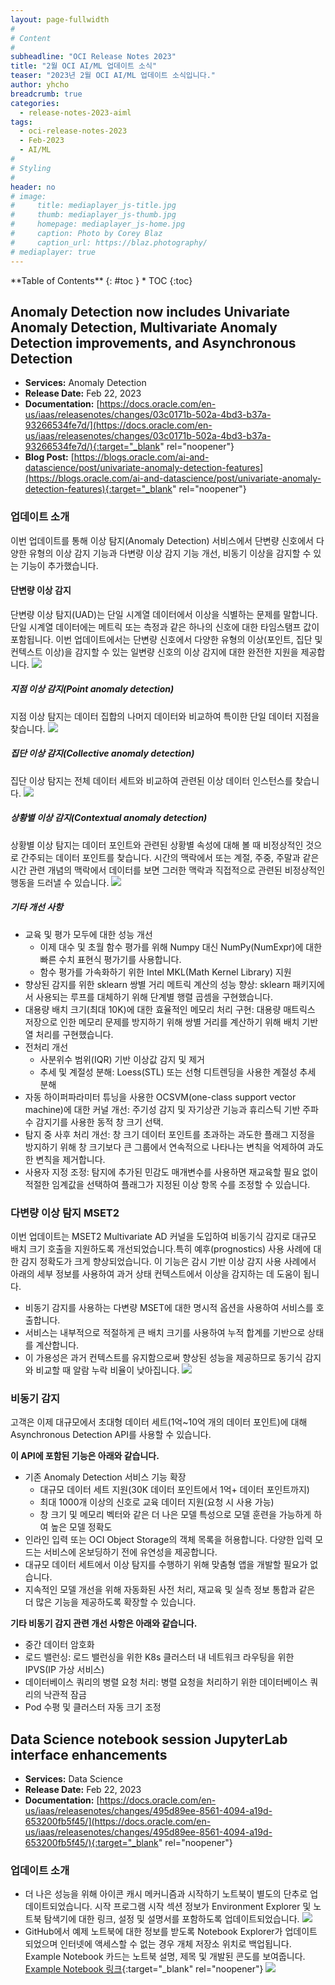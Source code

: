 ```yaml
---
layout: page-fullwidth
#
# Content
#
subheadline: "OCI Release Notes 2023"
title: "2월 OCI AI/ML 업데이트 소식"
teaser: "2023년 2월 OCI AI/ML 업데이트 소식입니다."
author: yhcho
breadcrumb: true
categories:
  - release-notes-2023-aiml
tags:
  - oci-release-notes-2023
  - Feb-2023
  - AI/ML
#
# Styling
#
header: no
# image:
#     title: mediaplayer_js-title.jpg
#     thumb: mediaplayer_js-thumb.jpg
#     homepage: mediaplayer_js-home.jpg
#     caption: Photo by Corey Blaz
#     caption_url: https://blaz.photography/
# mediaplayer: true
---
```


<div class="panel radius" markdown="1">
**Table of Contents**
{: #toc }
*  TOC
{:toc}
</div>

## Anomaly Detection now includes Univariate Anomaly Detection, Multivariate Anomaly Detection improvements, and Asynchronous Detection
* **Services:** Anomaly Detection
* **Release Date:** Feb 22, 2023
* **Documentation:** [https://docs.oracle.com/en-us/iaas/releasenotes/changes/03c0171b-502a-4bd3-b37a-93266534fe7d/](https://docs.oracle.com/en-us/iaas/releasenotes/changes/03c0171b-502a-4bd3-b37a-93266534fe7d/){:target="_blank" rel="noopener"}
* **Blog Post:** [https://blogs.oracle.com/ai-and-datascience/post/univariate-anomaly-detection-features](https://blogs.oracle.com/ai-and-datascience/post/univariate-anomaly-detection-features){:target="_blank" rel="noopener"}

### 업데이트 소개
이번 업데이트를 통해 이상 탐지(Anomaly Detection) 서비스에서 단변량 신호에서 다양한 유형의 이상 감지 기능과 다변량 이상 감지 기능 개선, 비동기 이상을 감지할 수 있는 기능이 추가했습니다.

#### 단변량 이상 감지
단변량 이상 탐지(UAD)는 단일 시계열 데이터에서 이상을 식별하는 문제를 말합니다. 단일 시계열 데이터에는 메트릭 또는 측정과 같은 하나의 신호에 대한 타임스탬프 값이 포함됩니다.
이번 업데이트에서는 단변량 신호에서 다양한 유형의 이상(포인트, 집단 및 컨텍스트 이상)을 감지할 수 있는 일변량 신호의 이상 감지에 대한 완전한 지원을 제공합니다.
![]({{site.urlblogimg2022_2023}}/assets/img/aiml/2023/oci-releasenote-202301-16.png)

##### 지점 이상 감지(Point anomaly detection)
지점 이상 탐지는 데이터 집합의 나머지 데이터와 비교하여 특이한 단일 데이터 지점을 찾습니다.
![]({{site.urlblogimg2022_2023}}/assets/img/aiml/2023/oci-releasenote-202301-17.png)

##### 집단 이상 감지(Collective anomaly detection)
집단 이상 탐지는 전체 데이터 세트와 비교하여 관련된 이상 데이터 인스턴스를 찾습니다.
![]({{site.urlblogimg2022_2023}}/assets/img/aiml/2023/oci-releasenote-202301-18.png)

##### 상황별 이상 감지(Contextual anomaly detection)
상황별 이상 탐지는 데이터 포인트와 관련된 상황별 속성에 대해 볼 때 비정상적인 것으로 간주되는 데이터 포인트를 찾습니다. 시간의 맥락에서 또는 계절, 주중, 주말과 같은 시간 관련 개념의 맥락에서 데이터를 보면 그러한 맥락과 직접적으로 관련된 비정상적인 행동을 드러낼 수 있습니다.
![]({{site.urlblogimg2022_2023}}/assets/img/aiml/2023/oci-releasenote-202301-19.png)

##### 기타 개선 사항  
* 교육 및 평가 모두에 대한 성능 개선
  * 이제 대수 및 초월 함수 평가를 위해 Numpy 대신 NumPy(NumExpr)에 대한 빠른 수치 표현식 평가기를 사용합니다.
  * 함수 평가를 가속화하기 위한 Intel MKL(Math Kernel Library) 지원
* 향상된 감지를 위한 sklearn 쌍별 거리 메트릭 계산의 성능 향상: sklearn 패키지에서 사용되는 루프를 대체하기 위해 단계별 행렬 곱셈을 구현했습니다.
* 대용량 배치 크기(최대 10K)에 대한 효율적인 메모리 처리 구현: 대용량 매트릭스 저장으로 인한 메모리 문제를 방지하기 위해 쌍별 거리를 계산하기 위해 배치 기반 열 처리를 구현했습니다. 
* 전처리 개선
  * 사분위수 범위(IQR) 기반 이상값 감지 및 제거
  * 추세 및 계절성 분해: Loess(STL) 또는 선형 디트렌딩을 사용한 계절성 추세 분해
* 자동 하이퍼파라미터 튜닝을 사용한 OCSVM(one-class support vector machine)에 대한 커널 개선: 주기성 감지 및 자기상관 기능과 휴리스틱 기반 주파수 감지기를 사용한 동적 창 크기 선택.
* 탐지 중 사후 처리 개선: 창 크기 데이터 포인트를 초과하는 과도한 플래그 지정을 방지하기 위해 창 크기보다 큰 그룹에서 연속적으로 나타나는 변칙을 억제하여 과도한 변칙을 제거합니다.
* 사용자 지정 조정: 탐지에 추가된 민감도 매개변수를 사용하면 재교육할 필요 없이 적절한 임계값을 선택하여 플래그가 지정된 이상 항목 수를 조정할 수 있습니다.

### 다변량 이상 탐지 MSET2
이번 업데이트는 MSET2 Multivariate AD 커널을 도입하여 비동기식 감지로 대규모 배치 크기 호출을 지원하도록 개선되었습니다.특히 예후(prognostics) 사용 사례에 대한 감지 정확도가 크게 향상되었습니다. 이 기능은 감시 기반 이상 감지 사용 사례에서 아래의 세부 정보를 사용하여 과거 상태 컨텍스트에서 이상을 감지하는 데 도움이 됩니다.
* 비동기 감지를 사용하는 다변량 MSET에 대한 명시적 옵션을 사용하여 서비스를 호출합니다.
* 서비스는 내부적으로 적절하게 큰 배치 크기를 사용하여 누적 합계를 기반으로 상태를 계산합니다.
* 이 가용성은 과거 컨텍스트를 유지함으로써 향상된 성능을 제공하므로 동기식 감지와 비교할 때 알람 누락 비율이 낮아집니다.
  ![]({{site.urlblogimg2022_2023}}/assets/img/aiml/2023/oci-releasenote-202301-20.png)

### 비동기 감지
고객은 이제 대규모에서 초대형 데이터 세트(1억~10억 개의 데이터 포인트)에 대해 Asynchronous Detection API를 사용할 수 있습니다. 

**이 API에 포함된 기능은 아래와 같습니다.**
* 기존 Anomaly Detection 서비스 기능 확장
  * 대규모 데이터 세트 지원(30K 데이터 포인트에서 1억+ 데이터 포인트까지)
  * 최대 1000개 이상의 신호로 교육 데이터 지원(요청 시 사용 가능)
  * 창 크기 및 메모리 벡터와 같은 더 나은 모델 특성으로 모델 훈련을 가능하게 하여 높은 모델 정확도
* 인라인 입력 또는 OCI Object Storage의 객체 목록을 허용합니다. 다양한 입력 모드는 서비스에 온보딩하기 전에 유연성을 제공합니다.
* 대규모 데이터 세트에서 이상 탐지를 수행하기 위해 맞춤형 앱을 개발할 필요가 없습니다.
* 지속적인 모델 개선을 위해 자동화된 사전 처리, 재교육 및 실측 정보 통합과 같은 더 많은 기능을 제공하도록 확장할 수 있습니다.

**기타 비동기 감지 관련 개선 사항은 아래와 같습니다.**
* 중간 데이터 암호화
* 로드 밸런싱: 로드 밸런싱을 위한 K8s 클러스터 내 네트워크 라우팅을 위한 IPVS(IP 가상 서비스)
* 데이터베이스 쿼리의 병렬 요청 처리: 병렬 요청을 처리하기 위한 데이터베이스 쿼리의 낙관적 잠금
* Pod 수평 및 클러스터 자동 크기 조정


## Data Science notebook session JupyterLab interface enhancements
* **Services:** Data Science
* **Release Date:** Feb 22, 2023
* **Documentation:** [https://docs.oracle.com/en-us/iaas/releasenotes/changes/495d89ee-8561-4094-a19d-653200fb5f45/](https://docs.oracle.com/en-us/iaas/releasenotes/changes/495d89ee-8561-4094-a19d-653200fb5f45/){:target="_blank" rel="noopener"}

### 업데이트 소개
- 더 나은 성능을 위해 아이콘 캐시 메커니즘과 시작하기 노트북이 별도의 단추로 업데이트되었습니다. 시작 프로그램 시작 섹션 정보가 Environment Explorer 및 노트북 탐색기에 대한 링크, 설정 및 설명서를 포함하도록 업데이트되었습니다.
  ![]({{site.urlblogimg2022_2023}}/assets/img/aiml/2023/oci-releasenote-202301-14.png)
- GitHub에서 예제 노트북에 대한 정보를 받도록 Notebook Explorer가 업데이트 되었으며 인터넷에 액세스할 수 없는 경우 개체 저장소 위치로 백업됩니다. Example Notebook 카드는 노트북 설명, 제목 및 개발된 콘도를 보여줍니다. [Example Notebook 링크](https://github.com/oracle-samples/oci-data-science-ai-samples/tree/master/notebook_examples){:target="_blank" rel="noopener"}
  ![]({{site.urlblogimg2022_2023}}/assets/img/aiml/2023/oci-releasenote-202301-15.png)
